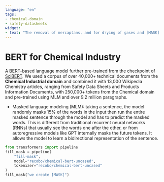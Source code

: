 ```yaml
---
language: "en"
tags:
- chemical-domain
- safety-datasheets
widget:
- text: "The removal of mercaptans, and for drying of gases and [MASK]."
---
```

# BERT for Chemical Industry
A BERT-based language model further pre-trained from the checkpoint of [SciBERT](https://huggingface.co/allenai/scibert_scivocab_uncased). We used a corpus of over 40,000+ technical documents from the **Chemical Industrial domain** and combined it with 13,000 Wikipedia Chemistry articles, ranging from Safety Data Sheets and Products Information Documents, with 250,000+ tokens from the Chemical domain and pre-trained using MLM and over 9.2 million paragraphs.
- Masked language modeling (MLM): taking a sentence, the model randomly masks 15% of the words in the input then run
  the entire masked sentence through the model and has to predict the masked words. This is different from traditional
  recurrent neural networks (RNNs) that usually see the words one after the other, or from autoregressive models like
  GPT internally masks the future tokens. It allows the model to learn a bidirectional representation of the
  sentence.
```python
from transformers import pipeline
fill_mask = pipeline(
    "fill-mask",
    model="recobo/chemical-bert-uncased",
    tokenizer="recobo/chemical-bert-uncased"
)
fill_mask("we create [MASK]")
```
